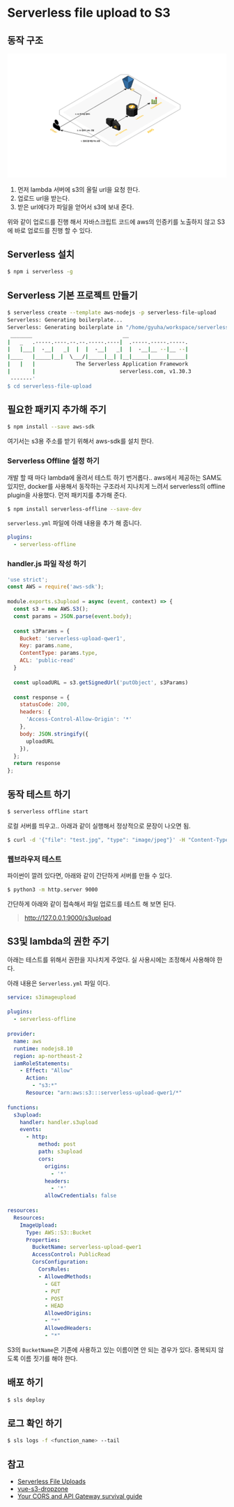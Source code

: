 # Serverless file upload to S3

## 동작 구조
![기본 동작 구조](/design.png)

1. 먼저 lambda 서버에 s3의 올릴 url을 요청 한다.
1. 업로드 url을 받는다.
1. 받은 url에다가 파일을 얻어서 s3에 보내 준다.

위와 같이 업로드를 진행 해서 자바스크립트 코드에 aws의 인증키를 노출하지 않고 S3에 바로 업로드를 진행 할 수 있다.

## Serverless 설치

```bash
$ npm i serverless -g
```

## Serverless 기본 프로젝트 만들기
```bash
$ serverless create --template aws-nodejs -p serverless-file-upload
Serverless: Generating boilerplate...
Serverless: Generating boilerplate in "/home/gyuha/workspace/serverless-file-upload"
 _______                             __
|   _   .-----.----.--.--.-----.----|  .-----.-----.-----.
|   |___|  -__|   _|  |  |  -__|   _|  |  -__|__ --|__ --|
|____   |_____|__|  \___/|_____|__| |__|_____|_____|_____|
|   |   |             The Serverless Application Framework
|       |                           serverless.com, v1.30.3
 -------'
$ cd serverless-file-upload
```

## 필요한 패키지 추가해 주기

```bash
$ npm install --save aws-sdk
```
여기서는 s3용 주소를 받기 위해서 aws-sdk를 설치 한다.

### Serverless Offline 설정 하기

개발 할 때 마다 lambda에 올려서 테스트 하기 번거롭다.. aws에서 제공하는 SAM도 있지만, docker를 사용해서 동작하는 구조라서 지나치게 느려서 serverless의 offline plugin을 사용했다.
먼저 패키지를 추가해 준다.

```bash
$ npm install serverless-offline --save-dev
```

`serverless.yml` 파일에 아래 내용을 추가 해 줍니다.

```yml
plugins:
  - serverless-offline
```

### handler.js 파일 작성 하기
```js
'use strict';
const AWS = require('aws-sdk');

module.exports.s3upload = async (event, context) => {
  const s3 = new AWS.S3();
  const params = JSON.parse(event.body);

  const s3Params = {
    Bucket: 'serverless-upload-qwer1',
    Key: params.name,
    ContentType: params.type,
    ACL: 'public-read'
  }

  const uploadURL = s3.getSignedUrl('putObject', s3Params)

  const response = {
    statusCode: 200,
    headers: {
      'Access-Control-Allow-Origin': '*'
    },
    body: JSON.stringify({
      uploadURL
    }),
  };
  return response
};
```

## 동작 테스트 하기
```bash
$ serverless offline start
```
로컬 서버를 띄우고.. 아래과 같이 실행해서 정상적으로 문장이 나오면 됨.
```bash
$ curl -d '{"file": "test.jpg", "type": "image/jpeg"}' -H "Content-Type: application/json" -X POST http://localhost:3000/s3upload
```

### 웹브라우저 테스트
파이썬이 깔려 있다면, 아래와 같이 간단하게 서버를 만들 수 있다.
```bash
$ python3 -m http.server 9000
```
간단하게 아래와 같이 접속해서 파일 업로드를 테스트 해 보면 된다.
> http://127.0.0.1:9000/s3upload


## S3및 lambda의 권한 주기
아래는 테스트를 위해서 권한을 지나치게 주었다. 실 사용시에는 조정해서 사용해야 한다.

아래 내용은 `Serverless.yml` 파일 이다.
```yml
service: s3imageupload

plugins:
  - serverless-offline

provider:
  name: aws
  runtime: nodejs8.10
  region: ap-northeast-2
  iamRoleStatements:
    - Effect: "Allow"
      Action:
        - "s3:*"
      Resource: "arn:aws:s3:::serverless-upload-qwer1/*"

functions:
  s3upload:
    handler: handler.s3upload
    events:
      - http:
          method: post
          path: s3upload
          cors:
            origins:
              - '*'
            headers:
              - '*'
            allowCredentials: false

resources:
  Resources:
    ImageUpload:
      Type: AWS::S3::Bucket
      Properties:
        BucketName: serverless-upload-qwer1
        AccessControl: PublicRead
        CorsConfiguration:
          CorsRules:
          - AllowedMethods:
            - GET
            - PUT
            - POST
            - HEAD
            AllowedOrigins:
            - "*"
            AllowedHeaders:
            - "*"
```
S3의 `BucketName`은 기존에 사용하고 있는 이름이면 안 되는 경우가 있다. 중복되지 않도록 이름 짓기를 해야 한다.

## 배포 하기
```bash
$ sls deploy
```

## 로그 확인 하기
```bash
$ sls logs -f <function_name> --tail
```

## 참고
* [Serverless File Uploads](https://www.netlify.com/blog/2016/11/17/serverless-file-uploads/)
* [vue-s3-dropzone](https://github.com/kfei/vue-s3-dropzone)
* [Your CORS and API Gateway survival guide](https://serverless.com/blog/cors-api-gateway-survival-guide/)